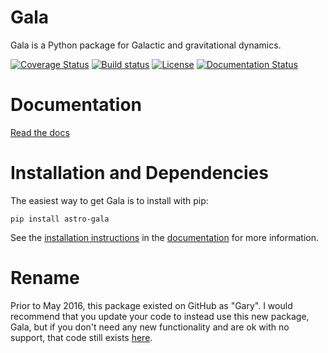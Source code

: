 Gala
====

Gala is a Python package for Galactic and gravitational dynamics.

[![Coverage Status](https://coveralls.io/repos/adrn/gala/badge.svg?branch=master&service=github)](https://coveralls.io/github/adrn/gala?branch=master)
[![Build status](http://img.shields.io/travis/adrn/gala/master.svg?style=flat)](http://travis-ci.org/adrn/gala)
[![License](http://img.shields.io/badge/license-MIT-blue.svg?style=flat)](https://github.com/adrn/gala/blob/master/LICENSE)
[![Documentation Status](https://readthedocs.org/projects/gala-astro/badge/?version=latest)](http://gala-astro.readthedocs.io/en/latest/?badge=latest)

Documentation
=============

[Read the docs](http://gala.adrian.pw)

Installation and Dependencies
=============================

The easiest way to get Gala is to install with pip:

    pip install astro-gala

See the [installation instructions](http://gala.adrian.pw/en/latest/install.html) in the
[documentation](http://gala.adrian.pw) for more information.

Rename
======

Prior to May 2016, this package existed on GitHub as "Gary". I would recommend that you update your
code to instead use this new package, Gala, but if you don't need any new functionality and are ok
with no support, that code still exists [here](https://github.com/adrn/gary-old).
